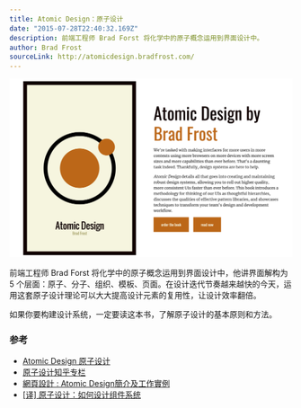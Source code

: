 ```yaml
---
title: Atomic Design：原子设计
date: "2015-07-28T22:40:32.169Z"
description: 前端工程师 Brad Forst 将化学中的原子概念运用到界面设计中。
author: Brad Frost
sourceLink: http://atomicdesign.bradfrost.com/
---
```


![](./overview.png)

前端工程师 Brad Forst 将化学中的原子概念运用到界面设计中，他讲界面解构为 5 个层面：原子、分子、组织、模板、页面。在设计迭代节奏越来越快的今天，运用这套原子设计理论可以大大提高设计元素的复用性，让设计效率翻倍。

如果你要构建设计系统，一定要读这本书，了解原子设计的基本原则和方法。

### 参考
- [Atomic Design 原子设计](https://zhuanlan.zhihu.com/p/26130595)
- [原子设计知乎专栏](https://zhuanlan.zhihu.com/atomicdesign)
- [網頁設計 : Atomic Design簡介及工作實例](https://medium.com/uxeastmeetswest/%E7%B6%B2%E9%A0%81%E8%A8%AD%E8%A8%88-atomic-design%E7%B0%A1%E4%BB%8B%E5%8F%8A%E5%B7%A5%E4%BD%9C%E5%AF%A6%E4%BE%8B-42e666358d52)
- [[译] 原子设计：如何设计组件系统](https://juejin.im/post/59780066f265da6c3433872f)
